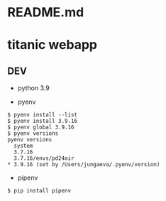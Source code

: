 # README.md

# titanic webapp

## DEV
- python 3.9

- pyenv
```
$ pyenv install --list
$ pyenv install 3.9.16
$ pyenv global 3.9.16
$ pyenv versions
pyenv versions
  system
  3.7.16
  3.7.16/envs/pd24air
* 3.9.16 (set by /Users/jungaeva/.pyenv/version)
```

- pipenv
```
$ pip install pipenv

```

